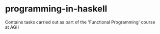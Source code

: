 # programming-in-haskell
Contains tasks carried out as part of the 'Functional Programming' course at AGH

